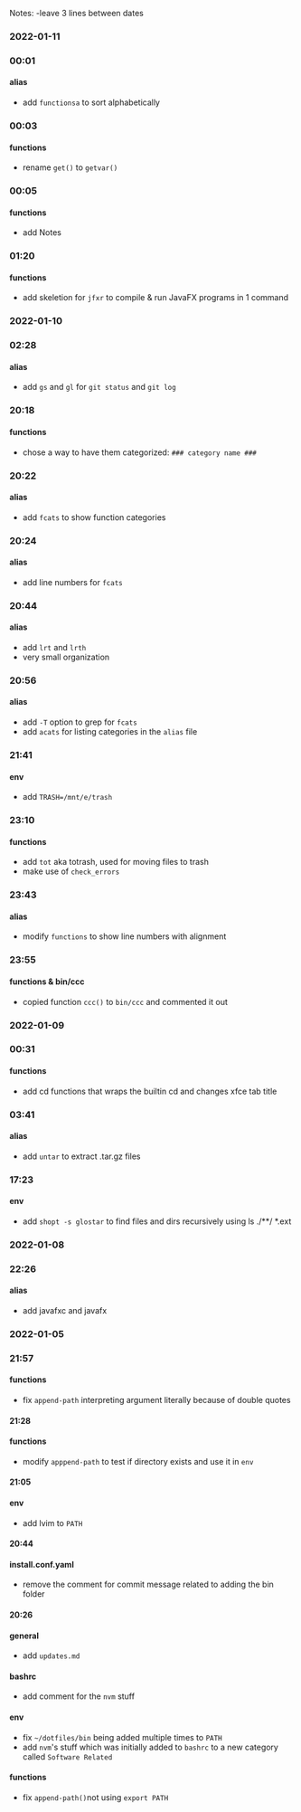 Notes:
-leave 3 lines between dates



### 2022-01-11

### 00:01
#### alias
* add `functionsa` to sort alphabetically

### 00:03
#### functions
* rename `get()` to `getvar()`


### 00:05
#### functions
* add Notes

### 01:20
#### functions
* add skeletion for `jfxr` to compile & run JavaFX programs in 1 command



### 2022-01-10

### 02:28
#### alias
* add `gs` and `gl` for `git status` and `git log`


### 20:18
#### functions
* chose a way to have them categorized: `### category name ###`

### 20:22
#### alias
* add `fcats` to show function categories

### 20:24
#### alias
* add line numbers for `fcats`

### 20:44
#### alias
* add `lrt` and `lrth`
* very small organization

### 20:56
#### alias
* add `-T` option to grep for `fcats`
* add `acats` for listing categories in the `alias` file

### 21:41
#### env
* add `TRASH=/mnt/e/trash`

### 23:10
#### functions
* add `tot` aka totrash, used for moving files to trash
* make use of `check_errors`


### 23:43
#### alias
* modify `functions` to show line numbers with alignment 


### 23:55
#### functions & bin/ccc
* copied function `ccc()` to `bin/ccc` and commented it out



### 2022-01-09

### 00:31
#### functions
* add cd functions that wraps the builtin cd and changes xfce tab title

### 03:41
#### alias
* add `untar` to extract .tar.gz files

###  17:23
#### env
* add `shopt -s glostar` to find files and dirs recursively using ls ./\*\*/
\*.ext



### 2022-01-08

### 22:26
#### alias
* add javafxc and javafx



### 2022-01-05

### 21:57
#### functions
* fix `append-path` interpreting argument literally because of double quotes


#### 21:28
#### functions 
* modify `apppend-path` to test if directory exists and use it in `env`



#### 21:05
#### env
* add lvim to `PATH`



#### 20:44
#### install.conf.yaml
* remove the comment for commit message related to adding the bin folder





#### 20:26
#### general
* add `updates.md`

#### bashrc
* add comment for the `nvm` stuff

#### env
* fix `~/dotfiles/bin` being added multiple times to `PATH`
* add `nvm`'s stuff which was initially added to `bashrc` to a new category called `Software Related`

#### functions  
* fix `append-path()`not using `export PATH`
